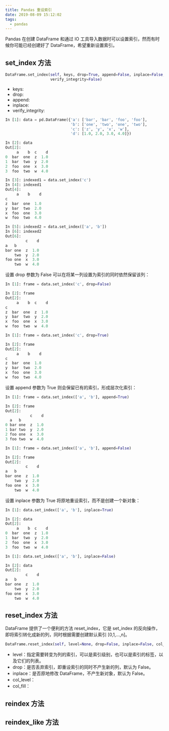 ```yaml
---
title: Pandas 重设索引
date: 2019-08-09 15:12:02
tags:
  - pandas
---
```


Pandas 在创建 DataFrame 和通过 IO 工具导入数据时可以设置索引，然而有时候你可能已经创建好了 DataFrame，希望重新设置索引。

## set_index 方法

```python
DataFrame.set_index(self, keys, drop=True, append=False, inplace=False, 
                    verify_integrity=False)
```

- keys: 
- drop:
- append:
- inplace:
- verify_integrity:

```python
In [1]: data = pd.DataFrame({'a': ['bar', 'bar', 'foo', 'foo'],
                             'b': ['one', 'two', 'one', 'two'],
                             'c': ['z', 'y', 'x', 'w'],
                             'd': [1.0, 2.0, 3.0, 4.0]})

In [2]: data
Out[2]:
     a    b  c    d
0  bar  one  z  1.0
1  bar  two  y  2.0
2  foo  one  x  3.0
3  foo  two  w  4.0

In [3]: indexed1 = data.set_index('c')
In [4]: indexed1
Out[4]:
     a    b    d
c               
z  bar  one  1.0
y  bar  two  2.0
x  foo  one  3.0
w  foo  two  4.0

In [5]: indexed2 = data.set_index(['a', 'b'])
In [6]: indexed2
Out[6]:
         c    d
a   b          
bar one  z  1.0
    two  y  2.0
foo one  x  3.0
    two  w  4.0
```

设置 drop 参数为 False 可以在将某一列设置为索引的同时依然保留该列：

```python
In [1]: frame = data.set_index('c', drop=False)

In [2]: frame
Out[2]:
     a    b  c    d
c                  
z  bar  one  z  1.0
y  bar  two  y  2.0
x  foo  one  x  3.0
w  foo  two  w  4.0

In [1]: frame = data.set_index('c', drop=True)

In [2]: frame
Out[2]:
     a    b    d
c               
z  bar  one  1.0
y  bar  two  2.0
x  foo  one  3.0
w  foo  two  4.0
```

设置 append 参数为 True 则会保留已有的索引，形成层次化索引：

```python
In [1]: frame = data.set_index(['a', 'b'], append=True)

In [2]: frame
Out[2]:
           c    d
  a   b          
0 bar one  z  1.0
1 bar two  y  2.0
2 foo one  x  3.0
3 foo two  w  4.0

In [1]: frame = data.set_index(['a', 'b'], append=False)

In [2]: frame
Out[2]:
         c    d
a   b          
bar one  z  1.0
    two  y  2.0
foo one  x  3.0
    two  w  4.0
```

设置 inplace 参数为 True 将原地重设索引，而不是创建一个新对象：

```python
In [1]: data.set_index(['a', 'b'], inplace=True)

In [2]: data
Out[2]:
     a    b  c    d
0  bar  one  z  1.0
1  bar  two  y  2.0
2  foo  one  x  3.0
3  foo  two  w  4.0

In [1]: data.set_index(['a', 'b'], inplace=False)

In [2]: data
Out[2]:
         c    d
a   b          
bar one  z  1.0
    two  y  2.0
foo one  x  3.0
    two  w  4.0
```

## reset_index 方法

DataFrame 提供了一个便利的方法 reset_index，它是 set_index 的反向操作，即将索引转化成新的列，同时根据需要创建默认索引 [0,1,...,n]。

```python
DataFrame.reset_index(self, level=None, drop=False, inplace=False, col_level=0, col_fill='')
```

- level：指定需要转变为列的索引，可以是索引级别，也可以是索引的标签，以及它们的列表。
- drop：是否丢弃索引，即重设索引的同时不产生新的列，默认为 False。
- inplace：是否原地修改 DataFrame，不产生新对象，默认为 False。
- col_level：
- col_fill：

## reindex 方法

## reindex_like 方法